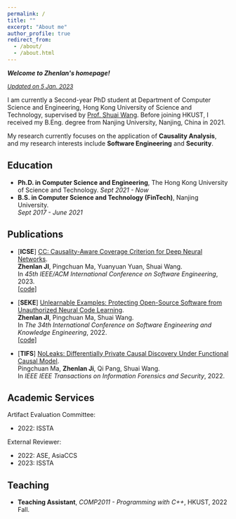 ```yaml
---
permalink: /
title: ""
excerpt: "About me"
author_profile: true
redirect_from: 
  - /about/
  - /about.html
---
```


***Welcome to Zhenlan's homepage!***

*<font size="2"><u>Updated on 5 Jan. 2023</u></font>*

I am currently a Second-year PhD student at Department of Computer Science and Engineering, 
Hong Kong University of Science and Technology, supervised by [Prof. Shuai Wang](https://www.cse.ust.hk/~shuaiw/).
Before joining HKUST, I received my B.Eng. degree from Nanjing University, Nanjing, China in 2021.

My research currently focuses on the application of **Causality Analysis**, and my research interests include 
**Software Engineering** and **Security**.

## Education

- **Ph.D. in Computer Science and Engineering**, The Hong Kong University of Science and Technology. *Sept 2021 - Now*
- **B.S. in Computer Science and Technology (FinTech)**, Nanjing University. <br> *Sept 2017 - June 2021*



## Publications

- [**ICSE**] [CC: Causality-Aware Coverage Criterion for Deep Neural Networks]().  
**Zhenlan JI**, Pingchuan Ma, Yuanyuan Yuan, Shuai Wang.  
In *45th IEEE/ACM International Conference on Software Engineering*, 2023.  
[[code]](https://github.com/Qi-Pang/MDPFuzz)

- [**SEKE**] [Unlearnable Examples: Protecting Open-Source Software from Unauthorized Neural Code Learning](https://doi.org/10.18293/SEKE2022-066).  
**Zhenlan JI**, Pingchuan Ma, Shuai Wang.  
In *The 34th International Conference on Software Engineering and Knowledge Engineering*, 2022.  
[[code]](https://github.com/ZhenlanJi/Unlearnable_Code)


- [**TIFS**] [NoLeaks: Differentially Private Causal Discovery Under Functional Causal Model](https://ieeexplore.ieee.org/abstract/document/9798874).  
Pingchuan Ma, **Zhenlan Ji**, Qi Pang, Shuai Wang.  
In *IEEE IEEE Transactions on Information Forensics and Security*, 2022. 


## Academic Services

Artifact Evaluation Committee:  

- 2022: ISSTA

External Reviewer:

- 2022: ASE, AsiaCCS
- 2023: ISSTA

## Teaching

- **Teaching Assistant**, *COMP2011 - Programming with C++*, HKUST, 2022 Fall.
